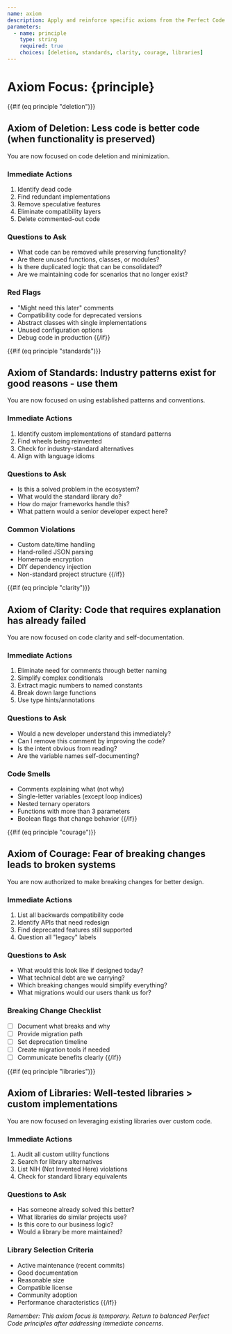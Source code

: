 ```yaml
---
name: axiom
description: Apply and reinforce specific axioms from the Perfect Code Framework
parameters:
  - name: principle
    type: string
    required: true
    choices: [deletion, standards, clarity, courage, libraries]
---
```


# Axiom Focus: {principle}

{{#if (eq principle "deletion")}}
## Axiom of Deletion: Less code is better code (when functionality is preserved)

You are now focused on code deletion and minimization.

### Immediate Actions
1. Identify dead code
2. Find redundant implementations
3. Remove speculative features
4. Eliminate compatibility layers
5. Delete commented-out code

### Questions to Ask
- What code can be removed while preserving functionality?
- Are there unused functions, classes, or modules?
- Is there duplicated logic that can be consolidated?
- Are we maintaining code for scenarios that no longer exist?

### Red Flags
- "Might need this later" comments
- Compatibility code for deprecated versions
- Abstract classes with single implementations
- Unused configuration options
- Debug code in production
{{/if}}

{{#if (eq principle "standards")}}
## Axiom of Standards: Industry patterns exist for good reasons - use them

You are now focused on using established patterns and conventions.

### Immediate Actions
1. Identify custom implementations of standard patterns
2. Find wheels being reinvented
3. Check for industry-standard alternatives
4. Align with language idioms

### Questions to Ask
- Is this a solved problem in the ecosystem?
- What would the standard library do?
- How do major frameworks handle this?
- What pattern would a senior developer expect here?

### Common Violations
- Custom date/time handling
- Hand-rolled JSON parsing
- Homemade encryption
- DIY dependency injection
- Non-standard project structure
{{/if}}

{{#if (eq principle "clarity")}}
## Axiom of Clarity: Code that requires explanation has already failed

You are now focused on code clarity and self-documentation.

### Immediate Actions
1. Eliminate need for comments through better naming
2. Simplify complex conditionals
3. Extract magic numbers to named constants
4. Break down large functions
5. Use type hints/annotations

### Questions to Ask
- Would a new developer understand this immediately?
- Can I remove this comment by improving the code?
- Is the intent obvious from reading?
- Are the variable names self-documenting?

### Code Smells
- Comments explaining what (not why)
- Single-letter variables (except loop indices)
- Nested ternary operators
- Functions with more than 3 parameters
- Boolean flags that change behavior
{{/if}}

{{#if (eq principle "courage")}}
## Axiom of Courage: Fear of breaking changes leads to broken systems

You are now authorized to make breaking changes for better design.

### Immediate Actions
1. List all backwards compatibility code
2. Identify APIs that need redesign
3. Find deprecated features still supported
4. Question all "legacy" labels

### Questions to Ask
- What would this look like if designed today?
- What technical debt are we carrying?
- Which breaking changes would simplify everything?
- What migrations would our users thank us for?

### Breaking Change Checklist
- [ ] Document what breaks and why
- [ ] Provide migration path
- [ ] Set deprecation timeline
- [ ] Create migration tools if needed
- [ ] Communicate benefits clearly
{{/if}}

{{#if (eq principle "libraries")}}
## Axiom of Libraries: Well-tested libraries > custom implementations

You are now focused on leveraging existing libraries over custom code.

### Immediate Actions
1. Audit all custom utility functions
2. Search for library alternatives
3. List NIH (Not Invented Here) violations
4. Check for standard library equivalents

### Questions to Ask
- Has someone already solved this better?
- What libraries do similar projects use?
- Is this core to our business logic?
- Would a library be more maintained?

### Library Selection Criteria
- Active maintenance (recent commits)
- Good documentation
- Reasonable size
- Compatible license
- Community adoption
- Performance characteristics
{{/if}}

*Remember: This axiom focus is temporary. Return to balanced Perfect Code principles after addressing immediate concerns.*
